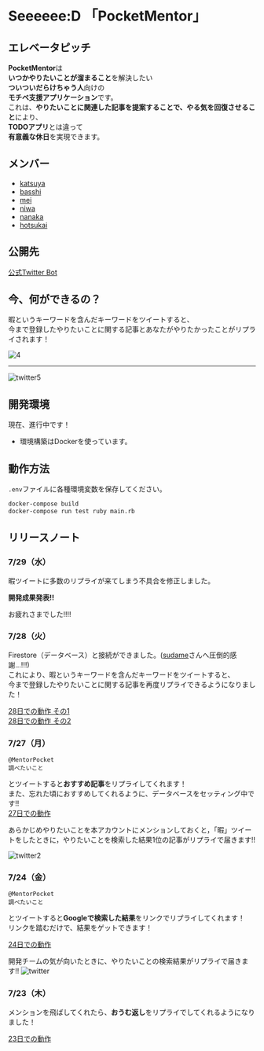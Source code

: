 # Seeeeee:D 「PocketMentor」

## エレベータピッチ

**PocketMentor**は  
**いつかやりたいことが溜まること**を解決したい  
**ついついだらけちゃう人**向けの  
**モチベ支援アプリケーション**です。  
これは、**やりたいことに関連した記事を提案することで、やる気を回復させること**により、  
**TODOアプリ**とは違って  
**有意義な休日**を実現できます。  

## メンバー

- [katsuya](https://github.com/KindMaple)
- [basshi](https://github.com/Kurorie)
- [mei](https://github.com/mei28)
- [niwa](https://github.com/yjunya)
- [nanaka](https://github.com/nanaka0012)
- [hotsukai](https://github.com/Hotsukai)

## 公開先

[公式Twitter Bot](https://twitter.com/MentorPocket)

## 今、何ができるの？

暇というキーワードを含んだキーワードをツイートすると、  
今まで登録したやりたいことに関する記事とあなたがやりたかったことがリプライされます！

![4](https://user-images.githubusercontent.com/50493355/88658600-a66b0400-d10e-11ea-947b-70b6eafce628.png)

---

![twitter5](https://user-images.githubusercontent.com/50493355/88658595-a539d700-d10e-11ea-8b2f-8edf0de0873f.png)

## 開発環境

現在、進行中です！

- 環境構築はDockerを使っています。

## 動作方法

`.env`ファイルに各種環境変数を保存してください。

```bash
docker-compose build
docker-compose run test ruby main.rb
```

## リリースノート

### 7/29（水）

暇ツイートに多数のリプライが来てしまう不具合を修正しました。

**開発成果発表!!**

お疲れさまでした!!!!

### 7/28（火）

Firestore（データベース）と接続ができました。([sudame](https://github.com/sudame)さんへ圧倒的感謝...!!!)  
これにより、暇というキーワードを含んだキーワードをツイートすると、  
今まで登録したやりたいことに関する記事を再度リプライできるようになりました！

[28日での動作 その1](https://twitter.com/hotsu_create/status/1288048397069348865)  
[28日での動作 その2](https://twitter.com/hotsu_create/status/1288068251675590656)

### 7/27（月）

```Twitter
@MentorPocket
調べたいこと
```

とツイートすると**おすすめ記事**をリプライしてくれます！  
また、忘れた頃におすすめしてくれるように、データベースをセッティング中です!!  
[27日での動作](https://twitter.com/nanaka0012/status/1287656868546895872)

あらかじめやりたいことを本アカウントにメンションしておくと，「暇」ツイートをしたときに，やりたいことを検索した結果1位の記事がリプライで届きます!!

![twitter2](https://user-images.githubusercontent.com/50493355/88524283-1b1d4000-d034-11ea-9daa-aa8e6402ab6b.png)

### 7/24（金）

```Twitter
@MentorPocket
調べたいこと
```

とツイートすると**Googleで検索した結果**をリンクでリプライしてくれます！  
リンクを踏むだけで、結果をゲットできます！  

[24日での動作](https://twitter.com/hotsukai_mast/status/1286567105609863168)

開発チームの気が向いたときに、やりたいことの検索結果がリプライで届きます!!
![twitter](https://user-images.githubusercontent.com/50493355/88377808-ce8af800-cdda-11ea-8cf1-ec872f0c44e8.png)


### 7/23（木）

メンションを飛ばしてくれたら、**おうむ返し**をリプライでしてくれるようになりました！

[23日での動作](https://twitter.com/hotsukai_mast/status/1286479605306503168)
